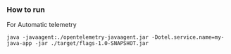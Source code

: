 ### How to run

For Automatic telemetry

`java -javaagent:./opentelemetry-javaagent.jar -Dotel.service.name=my-java-app -jar ./target/flags-1.0-SNAPSHOT.jar`